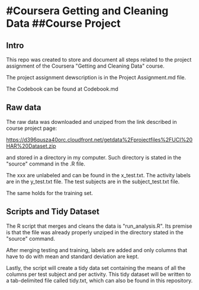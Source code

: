 #Coursera Getting and Cleaning Data
##Course Project
=========================================

Intro
-----
This repo was created to store and document all steps related to the project assignment of the 
Coursera "Getting and Cleaning Data" course.

The project assignment dewscription is in the Project Assignment.md file.

The Codebook can be found at Codebook.md

Raw data
--------

The raw data was downloaded and unziped from the link described in course project page:

https://d396qusza40orc.cloudfront.net/getdata%2Fprojectfiles%2FUCI%20HAR%20Dataset.zip 

and stored in a directory in my computer. Such directory is stated in the "source" command in the .R file.

The xxx are unlabeled and can be found in the x_test.txt. 
The activity labels are in the y_test.txt file.
The test subjects are in the subject_test.txt file.

The same holds for the training set.

Scripts and Tidy Dataset
------------------------
The R script that merges and cleans the data is "run_analysis.R".  Its premise is that the file was already
properly unziped in the directory stated in the "source" command.

After merging testing and training, labels are added and only columns that have to do with mean and standard deviation are kept.

Lastly, the script will create a tidy data set containing the means of all the columns per test subject and per activity.
This tidy dataset will be written to a tab-delimited file called tidy.txt, which can also be found in this repository.
